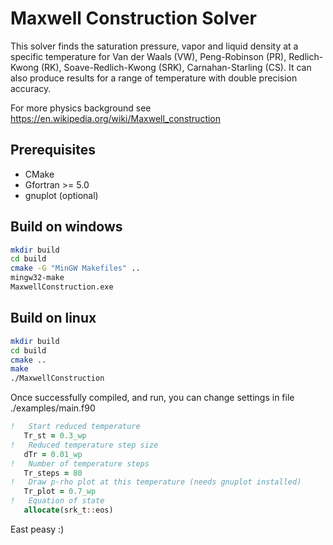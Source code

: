 #  Maxwell Construction Solver

This solver finds the saturation pressure, vapor and liquid density at a specific temperature for Van der Waals (VW), Peng-Robinson (PR), Redlich-Kwong (RK), Soave-Redlich-Kwong (SRK), Carnahan-Starling (CS). It can also produce results for a range of temperature with double precision accuracy.

For more physics background see https://en.wikipedia.org/wiki/Maxwell_construction

## Prerequisites
* CMake
* Gfortran >= 5.0
* gnuplot (optional)

 ## Build on windows
 ```bash
 mkdir build
 cd build
 cmake -G "MinGW Makefiles" ..
 mingw32-make
 MaxwellConstruction.exe
```

 ## Build on linux
 ```bash
 mkdir build
 cd build
 cmake ..
 make
 ./MaxwellConstruction
 ```
 Once successfully compiled, and run, you can change settings in file ./examples/main.f90
 
 ```fortran
!   Start reduced temperature
    Tr_st = 0.3_wp
!   Reduced temperature step size    
    dTr = 0.01_wp
!   Number of temperature steps
    Tr_steps = 80
!   Draw p-rho plot at this temperature (needs gnuplot installed)     
    Tr_plot = 0.7_wp
!   Equation of state
    allocate(srk_t::eos)
  ```
  
East peasy :)
